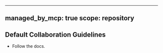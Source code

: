 <!--
⚙️  This file is generated and managed by the My Work Assistant MCP Server.
Do not edit directly.
To modify content, update:
  .my_work_assistant/my-work-assistant.config.json
-->
---
managed_by_mcp: true
scope: repository
---
## Default Collaboration Guidelines

- Follow the docs.